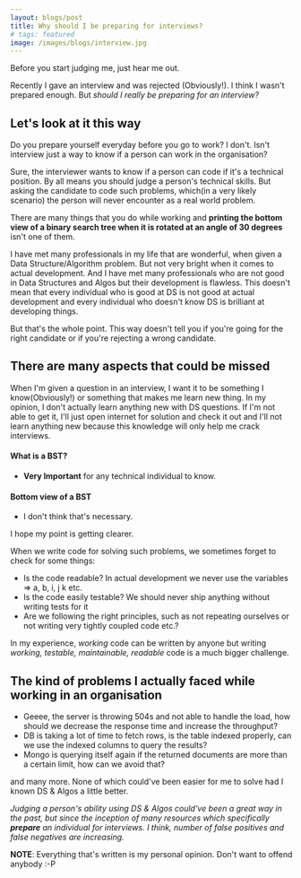 ```yaml
---
layout: blogs/post
title: Why should I be preparing for interviews?
# tags: featured
image: /images/blogs/interview.jpg
---
```


Before you start judging me, just hear me out.

Recently I gave an interview and was rejected (Obviously!). I think I wasn't prepared enough.
But *should I really be preparing for an interview?*

## Let's look at it this way

Do you prepare yourself everyday before you go to work? I don't.
Isn't interview just a way to know if a person can work in the organisation?

Sure, the interviewer wants to know if a person can code if it's a technical position. By all means you should judge a person's technical skills. But asking the candidate to code such problems, which(in a very likely scenario) the person will never encounter as a real world problem.

There are many things that you do while working and **printing the bottom view of a binary search tree when it is rotated at an angle of 30 degrees** isn't one of them.

I have met many professionals in my life that are wonderful, when given a Data Structure/Algorithm problem. But not very bright when it comes to actual development. And I have met many professionals who are not good in Data Structures and Algos but their development is flawless. This doesn't mean that every individual who is good at DS is not good at actual development and every individual who doesn't know DS is brilliant at developing things.

But that's the whole point. This way doesn't tell you if you're going for the right candidate or if you're rejecting a wrong candidate.

## There are many aspects that could be missed

When I'm given a question in an interview, I want it to be something I know(Obviously!) or something that makes me learn new thing. In my opinion, I don't actually learn anything new with DS questions. If I'm not able to get it, I'll just open internet for solution and check it out and I'll not learn anything new because this knowledge will only help me crack interviews.

#### What is a BST?
- **Very Important** for any technical individual to know.

#### Bottom view of a BST
- I don't think that's necessary.

I hope my point is getting clearer.

When we write code for solving such problems, we sometimes forget to check for some things:

- Is the code readable? In actual development we never use the variables => a, b, i, j k etc.
- Is the code easily testable? We should never ship anything without writing tests for it
- Are we following the right principles, such as not repeating ourselves or not writing very tightly coupled code etc.?

In my experience, *working* code can be written by anyone but writing *working, testable, maintainable, readable* code is a much bigger challenge.

## The kind of problems I actually faced while working in an organisation

* Geeee, the server is throwing 504s and not able to handle the load, how should we decrease the response time and increase the throughput?
* DB is taking a lot of time to fetch rows, is the table indexed properly, can we use the indexed columns to query the results?
* Mongo is querying itself again if the returned documents are more than a certain limit, how can we avoid that?

and many more. None of which could've been easier for me to solve had I known DS & Algos a little better.

*Judging a person's ability using DS & Algos could've been a great way in the past, but since the inception of many resources which specifically **prepare** an individual for interviews. I think, number of false positives and false negatives are increasing.*

**NOTE**: Everything that's written is my personal opinion. Don't want to offend anybody :-P
